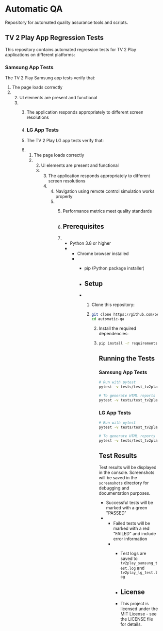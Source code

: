 # Automatic QA

Repository for automated quality assurance tools and scripts.

## TV 2 Play App Regression Tests

This repository contains automated regression tests for TV 2 Play applications on different platforms:

### Samsung App Tests

The TV 2 Play Samsung app tests verify that:
1. The page loads correctly
2. 2. UI elements are present and functional
   3. 3. The application responds appropriately to different screen resolutions
     
      4. ### LG App Tests
     
      5. The TV 2 Play LG app tests verify that:
      6. 1. The page loads correctly
         2. 2. UI elements are present and functional
            3. 3. The application responds appropriately to different screen resolutions
               4. 4. Navigation using remote control simulation works properly
                  5. 5. Performance metrics meet quality standards
                    
                     6. ## Prerequisites
                    
                     7. - Python 3.8 or higher
                        - - Chrome browser installed
                          - - pip (Python package installer)
                           
                            - ## Setup
                           
                            - 1. Clone this repository:
                              2. ```bash
                                 git clone https://github.com/ovegkalgraff/automatic-qa.git
                                 cd automatic-qa
                                 ```

                                 2. Install the required dependencies:
                                 3. ```bash
                                    pip install -r requirements.txt
                                    ```

                                    ## Running the Tests

                                    ### Samsung App Tests

                                    ```bash
                                    # Run with pytest
                                    pytest -v tests/test_tv2play_samsung.py

                                    # To generate HTML reports
                                    pytest -v tests/test_tv2play_samsung.py --html=samsung_report.html
                                    ```

                                    ### LG App Tests

                                    ```bash
                                    # Run with pytest
                                    pytest -v tests/test_tv2play_lg.py

                                    # To generate HTML reports
                                    pytest -v tests/test_tv2play_lg.py --html=lg_report.html
                                    ```

                                    ## Test Results

                                    Test results will be displayed in the console. Screenshots will be saved in the `screenshots` directory for debugging and documentation purposes.

                                    - Successful tests will be marked with a green "PASSED"
                                    - - Failed tests will be marked with a red "FAILED" and include error information
                                      - - Test logs are saved to `tv2play_samsung_test.log` and `tv2play_lg_test.log`
                                       
                                        - ## License
                                       
                                        - This project is licensed under the MIT License - see the LICENSE file for details.
